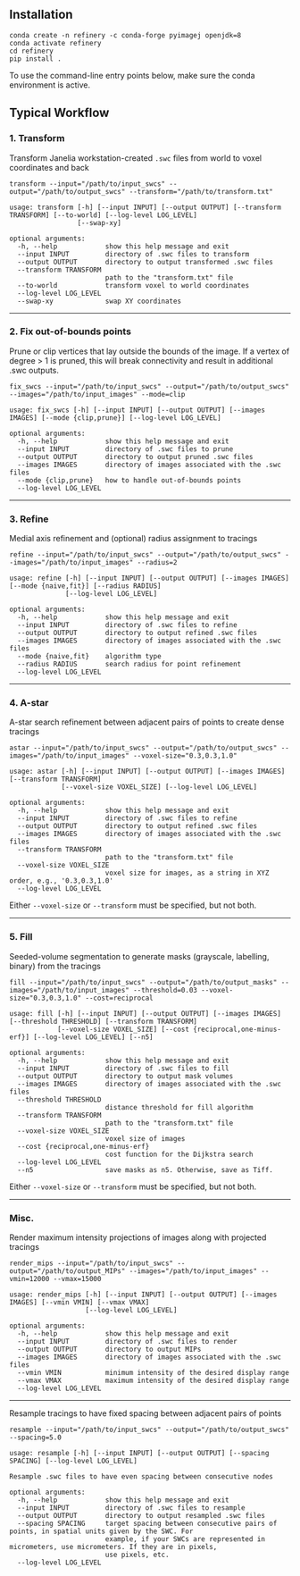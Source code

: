 ## Installation
```shell
conda create -n refinery -c conda-forge pyimagej openjdk=8
conda activate refinery
cd refinery
pip install .
```
To use the command-line entry points below, make sure the conda environment is active.
## Typical Workflow
### 1. Transform 

Transform Janelia workstation-created `.swc` files from world to voxel coordinates and back

```shell
transform --input="/path/to/input_swcs" --output="/path/to/output_swcs" --transform="/path/to/transform.txt"  
```

```
usage: transform [-h] [--input INPUT] [--output OUTPUT] [--transform TRANSFORM] [--to-world] [--log-level LOG_LEVEL]
                 [--swap-xy]

optional arguments:
  -h, --help            show this help message and exit
  --input INPUT         directory of .swc files to transform
  --output OUTPUT       directory to output transformed .swc files
  --transform TRANSFORM
                        path to the "transform.txt" file
  --to-world            transform voxel to world coordinates
  --log-level LOG_LEVEL
  --swap-xy             swap XY coordinates
```

---

### 2. Fix out-of-bounds points
Prune or clip vertices that lay outside the bounds of the image. If a vertex of degree > 1 is pruned, this will break
connectivity and result in additional .swc outputs.

```shell
fix_swcs --input="/path/to/input_swcs" --output="/path/to/output_swcs" --images="/path/to/input_images" --mode=clip
```

```
usage: fix_swcs [-h] [--input INPUT] [--output OUTPUT] [--images IMAGES] [--mode {clip,prune}] [--log-level LOG_LEVEL]

optional arguments:
  -h, --help            show this help message and exit
  --input INPUT         directory of .swc files to prune
  --output OUTPUT       directory to output pruned .swc files
  --images IMAGES       directory of images associated with the .swc files
  --mode {clip,prune}   how to handle out-of-bounds points
  --log-level LOG_LEVEL
```

---

### 3. Refine
Medial axis refinement and (optional) radius assignment to tracings

```shell
refine --input="/path/to/input_swcs" --output="/path/to/output_swcs" --images="/path/to/input_images" --radius=2
```

```
usage: refine [-h] [--input INPUT] [--output OUTPUT] [--images IMAGES] [--mode {naive,fit}] [--radius RADIUS]
              [--log-level LOG_LEVEL]

optional arguments:
  -h, --help            show this help message and exit
  --input INPUT         directory of .swc files to refine
  --output OUTPUT       directory to output refined .swc files
  --images IMAGES       directory of images associated with the .swc files
  --mode {naive,fit}    algorithm type
  --radius RADIUS       search radius for point refinement
  --log-level LOG_LEVEL
```

---

### 4. A-star
A-star search refinement between adjacent pairs of points to create dense tracings

```shell
astar --input="/path/to/input_swcs" --output="/path/to/output_swcs" --images="/path/to/input_images" --voxel-size="0.3,0.3,1.0"
```

```
usage: astar [-h] [--input INPUT] [--output OUTPUT] [--images IMAGES] [--transform TRANSFORM]
             [--voxel-size VOXEL_SIZE] [--log-level LOG_LEVEL]

optional arguments:
  -h, --help            show this help message and exit
  --input INPUT         directory of .swc files to refine
  --output OUTPUT       directory to output refined .swc files
  --images IMAGES       directory of images associated with the .swc files
  --transform TRANSFORM
                        path to the "transform.txt" file
  --voxel-size VOXEL_SIZE
                        voxel size for images, as a string in XYZ order, e.g., '0.3,0.3,1.0'
  --log-level LOG_LEVEL
```

Either `--voxel-size` or `--transform` must be specified, but not both.

---

### 5. Fill
Seeded-volume segmentation to generate masks (grayscale, labelling, binary) from the tracings

```shell
fill --input="/path/to/input_swcs" --output="/path/to/output_masks" --images="/path/to/input_images" --threshold=0.03 --voxel-size="0.3,0.3,1.0" --cost=reciprocal
```

```
usage: fill [-h] [--input INPUT] [--output OUTPUT] [--images IMAGES] [--threshold THRESHOLD] [--transform TRANSFORM]
            [--voxel-size VOXEL_SIZE] [--cost {reciprocal,one-minus-erf}] [--log-level LOG_LEVEL] [--n5]

optional arguments:
  -h, --help            show this help message and exit
  --input INPUT         directory of .swc files to fill
  --output OUTPUT       directory to output mask volumes
  --images IMAGES       directory of images associated with the .swc files
  --threshold THRESHOLD
                        distance threshold for fill algorithm
  --transform TRANSFORM
                        path to the "transform.txt" file
  --voxel-size VOXEL_SIZE
                        voxel size of images
  --cost {reciprocal,one-minus-erf}
                        cost function for the Dijkstra search
  --log-level LOG_LEVEL
  --n5                  save masks as n5. Otherwise, save as Tiff.
```

Either `--voxel-size` or `--transform` must be specified, but not both.

---

### Misc.

Render maximum intensity projections of images along with projected tracings

```shell
render_mips --input="/path/to/input_swcs" --output="/path/to/output_MIPs" --images="/path/to/input_images" --vmin=12000 --vmax=15000
```

```
usage: render_mips [-h] [--input INPUT] [--output OUTPUT] [--images IMAGES] [--vmin VMIN] [--vmax VMAX]
                   [--log-level LOG_LEVEL]

optional arguments:
  -h, --help            show this help message and exit
  --input INPUT         directory of .swc files to render
  --output OUTPUT       directory to output MIPs
  --images IMAGES       directory of images associated with the .swc files
  --vmin VMIN           minimum intensity of the desired display range
  --vmax VMAX           maximum intensity of the desired display range
  --log-level LOG_LEVEL
```

---

Resample tracings to have fixed spacing between adjacent pairs of points

```shell
resample --input="/path/to/input_swcs" --output="/path/to/output_swcs" --spacing=5.0
```

```
usage: resample [-h] [--input INPUT] [--output OUTPUT] [--spacing SPACING] [--log-level LOG_LEVEL]

Resample .swc files to have even spacing between consecutive nodes

optional arguments:
  -h, --help            show this help message and exit
  --input INPUT         directory of .swc files to resample
  --output OUTPUT       directory to output resampled .swc files
  --spacing SPACING     target spacing between consecutive pairs of points, in spatial units given by the SWC. For
                        example, if your SWCs are represented in micrometers, use micrometers. If they are in pixels,
                        use pixels, etc.
  --log-level LOG_LEVEL
```
